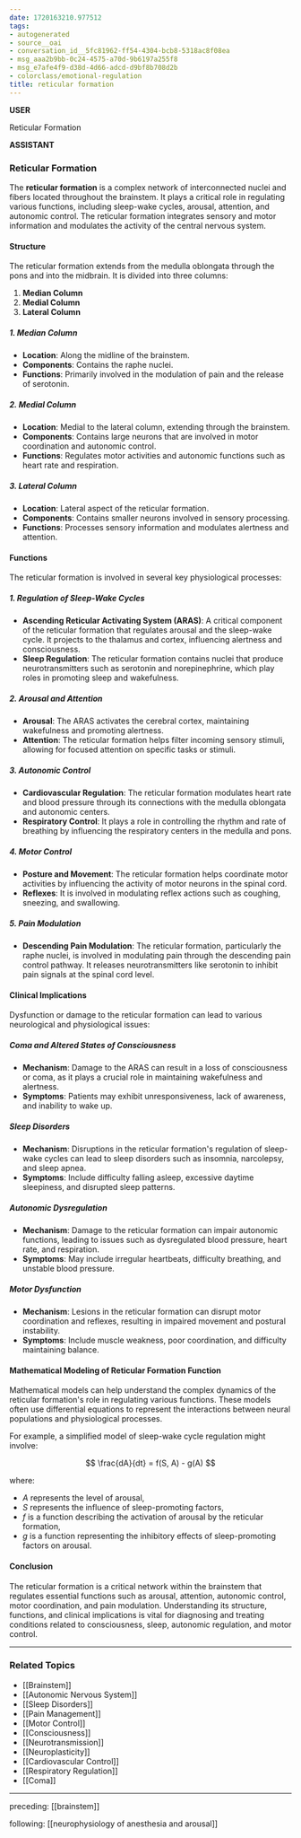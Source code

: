 ```yaml
---
date: 1720163210.977512
tags:
- autogenerated
- source__oai
- conversation_id__5fc81962-ff54-4304-bcb8-5318ac8f08ea
- msg_aaa2b9bb-0c24-4575-a70d-9b6197a255f8
- msg_e7afe4f9-d38d-4d66-adcd-d9bf8b708d2b
- colorclass/emotional-regulation
title: reticular formation
---
```


**USER**

Reticular Formation


**ASSISTANT**

### Reticular Formation

The **reticular formation** is a complex network of interconnected nuclei and fibers located throughout the brainstem. It plays a critical role in regulating various functions, including sleep-wake cycles, arousal, attention, and autonomic control. The reticular formation integrates sensory and motor information and modulates the activity of the central nervous system.

#### Structure

The reticular formation extends from the medulla oblongata through the pons and into the midbrain. It is divided into three columns:

1. **Median Column**
2. **Medial Column**
3. **Lateral Column**

##### 1. Median Column

- **Location**: Along the midline of the brainstem.
- **Components**: Contains the raphe nuclei.
- **Functions**: Primarily involved in the modulation of pain and the release of serotonin.

##### 2. Medial Column

- **Location**: Medial to the lateral column, extending through the brainstem.
- **Components**: Contains large neurons that are involved in motor coordination and autonomic control.
- **Functions**: Regulates motor activities and autonomic functions such as heart rate and respiration.

##### 3. Lateral Column

- **Location**: Lateral aspect of the reticular formation.
- **Components**: Contains smaller neurons involved in sensory processing.
- **Functions**: Processes sensory information and modulates alertness and attention.

#### Functions

The reticular formation is involved in several key physiological processes:

##### 1. Regulation of Sleep-Wake Cycles

- **Ascending Reticular Activating System (ARAS)**: A critical component of the reticular formation that regulates arousal and the sleep-wake cycle. It projects to the thalamus and cortex, influencing alertness and consciousness.
- **Sleep Regulation**: The reticular formation contains nuclei that produce neurotransmitters such as serotonin and norepinephrine, which play roles in promoting sleep and wakefulness.

##### 2. Arousal and Attention

- **Arousal**: The ARAS activates the cerebral cortex, maintaining wakefulness and promoting alertness.
- **Attention**: The reticular formation helps filter incoming sensory stimuli, allowing for focused attention on specific tasks or stimuli.

##### 3. Autonomic Control

- **Cardiovascular Regulation**: The reticular formation modulates heart rate and blood pressure through its connections with the medulla oblongata and autonomic centers.
- **Respiratory Control**: It plays a role in controlling the rhythm and rate of breathing by influencing the respiratory centers in the medulla and pons.

##### 4. Motor Control

- **Posture and Movement**: The reticular formation helps coordinate motor activities by influencing the activity of motor neurons in the spinal cord.
- **Reflexes**: It is involved in modulating reflex actions such as coughing, sneezing, and swallowing.

##### 5. Pain Modulation

- **Descending Pain Modulation**: The reticular formation, particularly the raphe nuclei, is involved in modulating pain through the descending pain control pathway. It releases neurotransmitters like serotonin to inhibit pain signals at the spinal cord level.

#### Clinical Implications

Dysfunction or damage to the reticular formation can lead to various neurological and physiological issues:

##### Coma and Altered States of Consciousness

- **Mechanism**: Damage to the ARAS can result in a loss of consciousness or coma, as it plays a crucial role in maintaining wakefulness and alertness.
- **Symptoms**: Patients may exhibit unresponsiveness, lack of awareness, and inability to wake up.

##### Sleep Disorders

- **Mechanism**: Disruptions in the reticular formation's regulation of sleep-wake cycles can lead to sleep disorders such as insomnia, narcolepsy, and sleep apnea.
- **Symptoms**: Include difficulty falling asleep, excessive daytime sleepiness, and disrupted sleep patterns.

##### Autonomic Dysregulation

- **Mechanism**: Damage to the reticular formation can impair autonomic functions, leading to issues such as dysregulated blood pressure, heart rate, and respiration.
- **Symptoms**: May include irregular heartbeats, difficulty breathing, and unstable blood pressure.

##### Motor Dysfunction

- **Mechanism**: Lesions in the reticular formation can disrupt motor coordination and reflexes, resulting in impaired movement and postural instability.
- **Symptoms**: Include muscle weakness, poor coordination, and difficulty maintaining balance.

#### Mathematical Modeling of Reticular Formation Function

Mathematical models can help understand the complex dynamics of the reticular formation's role in regulating various functions. These models often use differential equations to represent the interactions between neural populations and physiological processes.

For example, a simplified model of sleep-wake cycle regulation might involve:

$$
\frac{dA}{dt} = f(S, A) - g(A)
$$

where:
- $A$ represents the level of arousal,
- $S$ represents the influence of sleep-promoting factors,
- $f$ is a function describing the activation of arousal by the reticular formation,
- $g$ is a function representing the inhibitory effects of sleep-promoting factors on arousal.

#### Conclusion

The reticular formation is a critical network within the brainstem that regulates essential functions such as arousal, attention, autonomic control, motor coordination, and pain modulation. Understanding its structure, functions, and clinical implications is vital for diagnosing and treating conditions related to consciousness, sleep, autonomic regulation, and motor control.

---

### Related Topics

- [[Brainstem]]
- [[Autonomic Nervous System]]
- [[Sleep Disorders]]
- [[Pain Management]]
- [[Motor Control]]
- [[Consciousness]]
- [[Neurotransmission]]
- [[Neuroplasticity]]
- [[Cardiovascular Control]]
- [[Respiratory Regulation]]
- [[Coma]]


---

preceding: [[brainstem]]  


following: [[neurophysiology of anesthesia and arousal]]